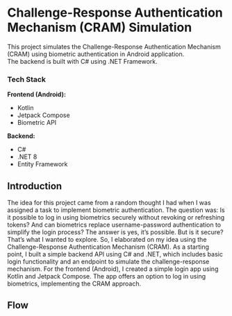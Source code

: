 # Challenge-Response Authentication Mechanism (CRAM) Simulation
This project simulates the Challenge-Response Authentication Mechanism (CRAM) using biometric authentication in Android application.  
The backend is built with C# using .NET Framework.

### Tech Stack

**Frontend (Android):**
- Kotlin
- Jetpack Compose
- Biometric API


**Backend:**
- C#
- .NET 8
- Entity Framework

## Introduction
The idea for this project came from a random thought I had when I was assigned a task to implement biometric authentication. 
The question was: Is it possible to log in using biometrics securely without revoking or refreshing tokens? And can biometrics replace username-password authentication to simplify the login process? The answer is yes, it’s possible. But is it secure? That’s what I wanted to explore. 
So, I elaborated on my idea using the Challenge-Response Authentication Mechanism (CRAM). As a starting point, I built a simple backend API using C# and .NET, which includes basic login functionality and an endpoint to simulate the challenge-response mechanism.
For the frontend (Android), I created a simple login app using Kotlin and Jetpack Compose. The app offers an option to log in using biometrics, implementing the CRAM approach.

## Flow

